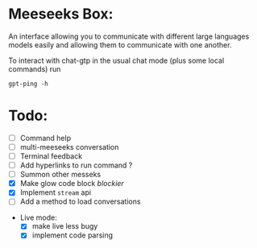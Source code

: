# Meeseeks Box:
An interface allowing you to communicate with different large languages models easily and allowing them to communicate with one another.

To interact with chat-gtp in the usual chat mode (plus some local commands) run 

`gpt-ping -h`

# Todo:
- [ ] Command help
- [ ] multi-meeseeks conversation
- [ ] Terminal feedback
- [ ] Add hyperlinks to run command ?
- [ ] Summon other messeks
- [x] Make glow code block *blockier* 
- [x] Implement `stream` api
- [ ] Add a method to load conversations

- Live mode:
	- [x] make live less bugy
	- [x] implement code parsing
